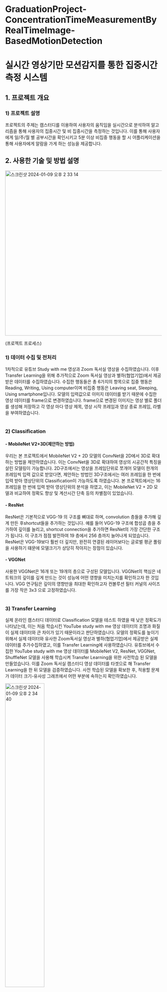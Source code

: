 # GraduationProject-ConcentrationTimeMeasurementByRealTimeImage-BasedMotionDetection
# 실시간 영상기만 모션감지를 통한 집중시간 측정 시스템
## 1. 프로젝트 개요

### 1) 프로젝트 설명

 프로젝트의 주제는 캠스터디를 이용하여 사용자의 움직임을 실시간으로 분석하여 알고리즘을 통해 사용자의 집중시간 및 비
집중시간을 측정하는 것입니다. 이를 통해 사용자에게 일/주/월 별 공부시간을 확인시키고 5분 이상 비집중 행동을 할 시
어플리케이션을 통해 사용자에게 알람을 가게 하는 성능을 제공합니다.

## 2. 사용한 기술 및 방법 설명
<img width="530" alt="스크린샷 2024-01-09 오후 2 33 14" src="https://github.com/GayoungLee09/GraduationProject-ConcentrationTimeMeasurementByRealTimeImage-BasedMotionDetection/assets/81952512/6b6263d4-d22c-46a4-bf87-da69f911d9c5">

(프로젝트 프로세스)

### 1) 데이터 수집 및 전처리
 1차적으로 유튜브 Study with me 영상과 Zoom 독서실 영상을 수집하였습니다. 이후 Transfer Learning을 위해 추가적으로 Zoom 독서실 영상과 별하(협업기업)에서 제공 받은 데이터를 수집하였습니다. 수집한 행동들은 총 6가지의 항목으로 집중 행동은 Reading, Writing, Using computer이며 비집중 행동은 Leaving seat, Sleeping, Using smartphone입니다.
 모델의 입력값으로 이미지 데이터를 받기 때문에 수집한 영상 데이터를 frame으로 변경하였습니다. frame으로 변경된 이미지는 영상 별로 폴더를 생성해 저장하고 각 영상 마다 영상 제목, 영상 시작 프레임과 영상 종료 프레임, 라벨을 부여하였습니다.
<br/>
<br/>

### 2) Classification
#### - MobileNet V2+3D(제안하는 방법)
우리는 본 프로젝트에서 MobileNet V2 + 2D 모델의 ConvNet을 2D에서 3D로 확대하는 방법을 제안하였습니다. 이는 ConvNet을 3D로 확대하여 영상의 시공간적 특징을 살린 모델링이 가능합니다. 2D구조에서는 영상을 프레임단위로 쪼개어 모델이 한개의 프레임씩 입력 값으로 받았다면, 제안하는 방법인 3D구조에서는 여러 프레임을 한 번에 입력 받아 영상단위의 Classification이 가능하도록 하였습니다.   본 프로젝트에서는 16 프레임을 한 번에 입력 받아 영상단위의 분석을 하였고, 이는 MobileNet V2 + 2D 모델과 비교하여 정확도 향상 및 계산시간 단축 등의 차별점이 있었습니다.

#### - ResNet
ResNet은 기본적으로 VGG-19 의 구조를 뼈대로 하며, convolution 층들을 추가해 깊게 만든 후shortcut들을 추가하는 것입니다. 예를 들어 VGG-19 구조에 합성곱 층을 추가하여 깊이를 늘리고, shortcut connection을 추가하면 ResNet의 가장 간단한 구조가 됩니다. 이 구조가 점점 발전하여 19 층에서 256 층까지 늘어나게 되었습니다. ResNet은 VGG-19보다 훨씬 더 깊지만, 완전히 연결된 레이어보다는 글로벌 평균 풀링을 사용하기 떄문에 모델크기가 상당히 작아지는 장점이 있습니다.

#### - VGGNet
사용한 VGGNet은 16개 또는 19개의 층으로 구성된 모델입니다. VGGNet의 핵심은 네트워크의 깊이를 깊게 만드는 것이 성능에 어떤 영향을 미치는지를 확인하고자 한 것입니다. VGG 연구팀은 깊이의 영향만을 최대한 확인하고자 컨볼루션 필터 커널의 사이즈를 가장 작은 3x3 으로 고정하였습니다.
<br/>
<br/>

### 3) Transfer Learning
 실제 온라인 캠스터디 데이터로 Classification 모델을 테스트 하였을 때 낮은 정확도가 나타났는데, 이는 처음 학습시킨 YouTube study with me 영상 데이터의 조명과 화질이 실제 데이터와 큰 차이가 있기 때문이라고 판단하였습니다. 모델의 정확도를 높이기 위해서 실제 데이터와 유사한 Zoom독서실 영상과 별하(협업기업)에서 제공받은 실제 데이터를 추가수집하였고, 이를 Transfer Learning에 사용하였습니다.
 유튜브에서 수집한 YouTube study with me 영상 데이터를 MobileNet V2, ResNet, VGGNet, ShuffleNet 모델을 사용해 학습시켜 Transfer Learning을 위한 사전학습 된 모델을 만들었습니다. 이를 Zoom 독서실 캠스터디 영상 데이터를 타겟으로 해 Transfer Learning을 한 뒤 모델을 검증하였습니다. 사전 학습된 모델을 확보한 후, 적용할 문제가 데이터 크기-유사성 그래프에서 어떤 부분에 속하는지 확인하였습니다.

<img width="50%" alt="스크린샷 2024-01-09 오후 2 34 40" src="https://github.com/GayoungLee09/GraduationProject-ConcentrationTimeMeasurementByRealTimeImage-BasedMotionDetection/assets/81952512/b90887d8-7679-45d2-a219-1c52e06ca43e">

(좌: 데이터크기-유사성그래프, 우: 각 상황에 따른 Fine-tuning 방법)

 우리는 데이터의 크기가 크고 유사도가 높은 데이터셋에 Transfer Learning을 적용하려고 하므로, 제2사분면에 해당하는 것을 확인할 수 있었습니다. 이는 Convolutional base의 일부분은 고정한 상태로, 나머지 계층과 Classifier를 새로 학습시키는 방법입니다.
   따라서 Transfer Learning을 위해 Train dataset으로 YouTube study with me 영상과 Zoom 독서실 영상을 사용했으며 별하(협업기업) 영상 데이터와 직접 촬영한 데이터, YouTube study with me, Zoom 독서실 영상을 Test dataset으로 사용하였습니다.
전이학습 후 정확도는 Mobilenet V2+3D 모델의 성능이 가장 높아 최종 모델로 선정하였습니다.
<br/>
<br/>

### 4) 모델 구현
 실시간으로 영상을 처리가 가능한지, 어플에 연동시킬 능력이 있는지를 보여주기 위해 Kivy 인터페이스를 사용하여 앱을 개발해 모델을 구현하였습니다.
 노트북이나 스마트폰으로 공부하는 모습을 촬영하며 캠스터디를 시작하면 어플이 행동을 예측해 집중시간과 비집중시간을 측정하고, 비집중 시간이 지속될 경우 알람이 울리게 됩니다. 공부가 끝나면 연동된 모델로 결과를 분석해 일간/주간/월간 공부시간을 확인할 수 있으며 행동별로 시간을 확인할 수 있는 그래프를 제공하였습니다.
 <img width="40%" alt="스크린샷 2024-01-09 오후 2 36 34" src="https://github.com/GayoungLee09/GraduationProject-ConcentrationTimeMeasurementByRealTimeImage-BasedMotionDetection/assets/81952512/0bed64bc-cdeb-4aa6-9c10-48d205fd190b">

(앱 실행 화면)
<br/>
<br/>

## 3. 느낀점
 캡스톤 디자인 프로젝트를 진행하면서 규모가 크고 체계적인 프로젝트를 수행할 수 있는 기회를 가졌습니다. 데이터 수집부터 모델 구현, 앱 구축까지의 End-to-end 과정을 경험했습니다. Mobilenet V2, Vggnet, Resnet, Shufflenet 등 다양한 모델을 구현하고 사용자의 행동을 예측해 보았습니다. 데이터 수집 단계부터 전처리 및 분석 방향을 설계하는 중요성을 깨닫게 되었고, 초기 수집한 데이터와 실제 사용자 환경의 데이터 간의 차이로 인한 정확도 저하 문제를 Transfer Learning을 통해 극복할 수 있었습니다.

 이 프로젝트를 통해 프로그래밍 언어에 대한 이해뿐만 아니라 발표와 보고서 작성 방법을 배울 수 있었습니다. 팀으로 개발하면서 문제 해결과 소통의 중요성을 몸소 깨닫고, 책임감 있게 프로젝트에 참여하는 방법을 배웠습니다. 이 경험을 통해 더 넓은 시야를 갖추고 성장하는 기회를 얻었습니다.





 
